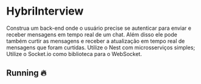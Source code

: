 # HybriInterview
Construa um back-end onde o usuário precise se autenticar para enviar e receber mensagens em tempo real de um chat. Além disso ele pode também curtir as mensagens e receber a atualização em tempo real de mensagens que foram curtidas.   Utilize o Nest com microsserviços simples;  Utilize o Socket.io como biblioteca para o WebSocket.


## Running 🔥

``` Docker compose up 

